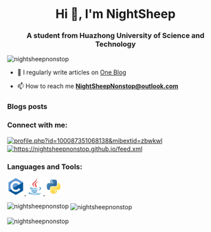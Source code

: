 <h1 align="center">Hi 👋, I'm NightSheep</h1>
<h3 align="center">A student from Huazhong University of Science and Technology</h3>

<p align="left"> <img src="https://komarev.com/ghpvc/?username=nightsheepnonstop&label=Profile%20views&color=0e75b6&style=flat" alt="nightsheepnonstop" /> </p>

- 📝 I regularly write articles on [One Blog](https://nightsheepnonstop.github.io/)

- 📫 How to reach me **NightSheepNonstop@outlook.com**

### Blogs posts
<!-- BLOG-POST-LIST:START -->
<!-- BLOG-POST-LIST:END -->

<h3 align="left">Connect with me:</h3>
<p align="left">
<a href="https://fb.com/profile.php?id=100087351068138&mibextid=zbwkwl" target="blank"><img align="center" src="https://raw.githubusercontent.com/rahuldkjain/github-profile-readme-generator/master/src/images/icons/Social/facebook.svg" alt="profile.php?id=100087351068138&mibextid=zbwkwl" height="30" width="40" /></a>
<a href="/https://nightsheepnonstop.github.io/feed.xml" target="blank"><img align="center" src="https://raw.githubusercontent.com/rahuldkjain/github-profile-readme-generator/master/src/images/icons/Social/rss.svg" alt="https://nightsheepnonstop.github.io/feed.xml" height="30" width="40" /></a>
</p>

<h3 align="left">Languages and Tools:</h3>
<p align="left"> <a href="https://www.cprogramming.com/" target="_blank" rel="noreferrer"> <img src="https://raw.githubusercontent.com/devicons/devicon/master/icons/c/c-original.svg" alt="c" width="40" height="40"/> </a> <a href="https://www.java.com" target="_blank" rel="noreferrer"> <img src="https://raw.githubusercontent.com/devicons/devicon/master/icons/java/java-original.svg" alt="java" width="40" height="40"/> </a> <a href="https://www.python.org" target="_blank" rel="noreferrer"> <img src="https://raw.githubusercontent.com/devicons/devicon/master/icons/python/python-original.svg" alt="python" width="40" height="40"/> </a> </p>

<p><img align="left" src="https://github-readme-stats.vercel.app/api/top-langs?username=nightsheepnonstop&show_icons=true&locale=en&layout=compact" alt="nightsheepnonstop" /></p>

<p>&nbsp;<img align="center" src="https://github-readme-stats.vercel.app/api?username=nightsheepnonstop&show_icons=true&locale=en" alt="nightsheepnonstop" /></p>

<p><img align="center" src="https://github-readme-streak-stats.herokuapp.com/?user=nightsheepnonstop&" alt="nightsheepnonstop" /></p>
